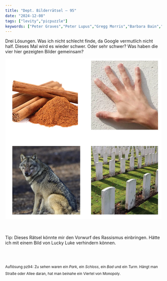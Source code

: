 ```yaml
---
title: "Dept. Bilderrätsel – 95"
date: "2024-12-08"
tags: ["levity","picpuzzle"]
keywords: ["Peter Graves","Peter Lupus","Gregg Morris","Barbara Bain","Martin Landau"]
---
```

Drei Lösungen. Was ich nicht schlecht finde, da Google vermutlich nicht half. Dieses Mal wird es wieder schwer. Oder sehr schwer?
Was haben die vier hier gezeigten Bilder gemeinsam?
<br/>

<img  src="/assets/img/picpuzzle/picpuzzle95.webp" alt="Bilderrätsel95">

<br/>
<br/>
<br/>

Tip: Dieses Rätsel könnte mir den Vorwurf des Rassismus einbringen. Hätte ich mit einem Bild von Lucky Luke verhindern können.

<br/>
<br/>

<sup>Auflösung pz94: Zu sehen waren ein <i>Park</i>, ein <i>Schloss</i>, ein <i>Bad</i> und ein <i>Turm</i>. Hängt man Straße oder Allee daran, hat man beinahe ein Viertel von Monopoly.
<sup>
